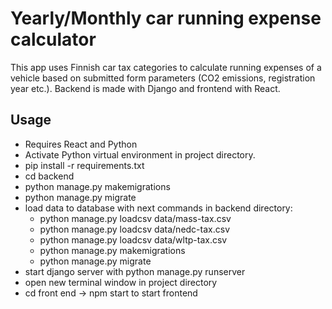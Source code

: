 # Yearly/Monthly car running expense calculator

This app uses Finnish car tax categories to calculate running expenses of a vehicle based on submitted form parameters (CO2 emissions, registration year etc.). Backend is made with Django and frontend with React.

## Usage

- Requires React and Python
- Activate Python virtual environment in project directory.
- pip install -r requirements.txt
- cd backend
- python manage.py makemigrations
- python manage.py migrate
- load data to database with next commands in backend directory:
    - python manage.py loadcsv data/mass-tax.csv
    - python manage.py loadcsv data/nedc-tax.csv
    - python manage.py loadcsv data/wltp-tax.csv
    - python manage.py makemigrations
    - python manage.py migrate
- start django server with python manage.py runserver
- open new terminal window in project directory
- cd front end -> npm start to start frontend

